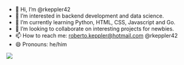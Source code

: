 - 👋 Hi, I’m @rkeppler42
- 👀 I’m interested in backend development and data science.
- 🌱 I’m currently learning Python, HTML, CSS, Javascript and Go.
- 💞️ I’m looking to collaborate on interesting projects for newbies.
- 📫 How to reach me: roberto.keppler@hotmail.com @rkeppler42
- 😄 Pronouns: he/him

<!---
rkeppler42/rkeppler42 is a ✨ special ✨ repository because its `README.md` (this file) appears on your GitHub profile.
You can click the Preview link to take a look at your changes.
--->
<img src="https://github-readme-stats.vercel.app/api/top-langs/?username=rkeppler42"/>
